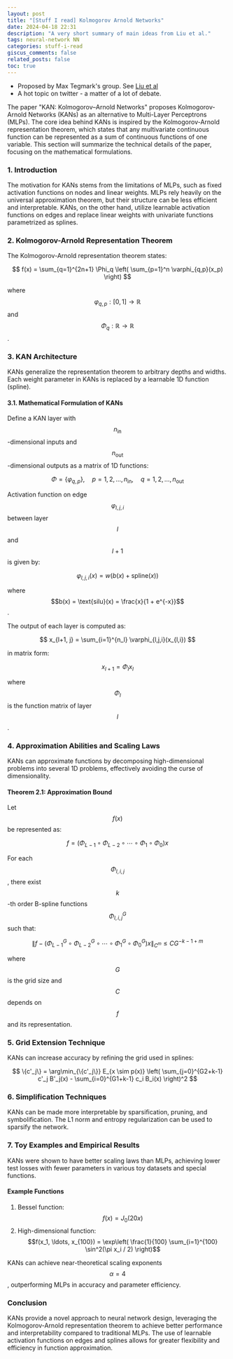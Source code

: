 ```yaml
---
layout: post
title: "[Stuff I read] Kolmogorov Arnold Networks"
date: 2024-04-18 22:31
description: "A very short summary of main ideas from Liu et al."
tags: neural-network NN
categories: stuff-i-read
giscus_comments: false
related_posts: false
toc: true
---
```


- Proposed by Max Tegmark's group. See [Liu et al](https://arxiv.org/abs/2404.19756)
- A hot topic on twitter - a matter of a lot of debate.

The paper "KAN: Kolmogorov–Arnold Networks" proposes Kolmogorov-Arnold Networks (KANs) as an alternative to Multi-Layer Perceptrons (MLPs). The core idea behind KANs is inspired by the Kolmogorov-Arnold representation theorem, which states that any multivariate continuous function can be represented as a sum of continuous functions of one variable. This section will summarize the technical details of the paper, focusing on the mathematical formulations.

### 1. Introduction

The motivation for KANs stems from the limitations of MLPs, such as fixed activation functions on nodes and linear weights. MLPs rely heavily on the universal approximation theorem, but their structure can be less efficient and interpretable. KANs, on the other hand, utilize learnable activation functions on edges and replace linear weights with univariate functions parametrized as splines.

### 2. Kolmogorov-Arnold Representation Theorem

The Kolmogorov-Arnold representation theorem states:

$$
f(x) = \sum_{q=1}^{2n+1} \Phi_q \left( \sum_{p=1}^n \varphi_{q,p}(x_p) \right)
$$

where $$\varphi_{q,p} : [0, 1] \to \mathbb{R}$$ and $$\Phi_q : \mathbb{R} \to \mathbb{R}$$.

### 3. KAN Architecture

KANs generalize the representation theorem to arbitrary depths and widths. Each weight parameter in KANs is replaced by a learnable 1D function (spline).

#### 3.1. Mathematical Formulation of KANs

Define a KAN layer with $$n_{\text{in}}$$-dimensional inputs and $$n_{\text{out}}$$-dimensional outputs as a matrix of 1D functions:

$$
\Phi = \{ \varphi_{q,p} \}, \quad p = 1, 2, \ldots, n_{\text{in}}, \quad q = 1, 2, \ldots, n_{\text{out}}
$$

Activation function on edge $$\varphi_{l,j,i}$$ between layer $$l$$ and $$l+1$$ is given by:

$$
\varphi_{l,j,i}(x) = w (b(x) + \text{spline}(x))
$$

where $$b(x) = \text{silu}(x) = \frac{x}{1 + e^{-x}}$$.

The output of each layer is computed as:

$$
x_{l+1, j} = \sum_{i=1}^{n_l} \varphi_{l,j,i}(x_{l,i})
$$

in matrix form:

$$
x_{l+1} = \Phi_l x_l
$$

where $$\Phi_l$$ is the function matrix of layer $$l$$.

### 4. Approximation Abilities and Scaling Laws

KANs can approximate functions by decomposing high-dimensional problems into several 1D problems, effectively avoiding the curse of dimensionality.

#### Theorem 2.1: Approximation Bound

Let $$f(x)$$ be represented as:

$$
f = (\Phi_{L-1} \circ \Phi_{L-2} \circ \cdots \circ \Phi_1 \circ \Phi_0)x
$$

For each $$\Phi_{l,i,j}$$, there exist $$k$$-th order B-spline functions $$\Phi_{l,i,j}^G$$ such that:

$$
\| f - (\Phi_{L-1}^G \circ \Phi_{L-2}^G \circ \cdots \circ \Phi_1^G \circ \Phi_0^G)x \|_{C^m} \leq C G^{-k-1+m}
$$

where $$G$$ is the grid size and $$C$$ depends on $$f$$ and its representation.

### 5. Grid Extension Technique

KANs can increase accuracy by refining the grid used in splines:

$$
\{c'_j\} = \arg\min_{\{c'_j\}} E_{x \sim p(x)} \left( \sum_{j=0}^{G2+k-1} c'_j B'_j(x) - \sum_{i=0}^{G1+k-1} c_i B_i(x) \right)^2
$$

### 6. Simplification Techniques

KANs can be made more interpretable by sparsification, pruning, and symbolification. The L1 norm and entropy regularization can be used to sparsify the network.

### 7. Toy Examples and Empirical Results

KANs were shown to have better scaling laws than MLPs, achieving lower test losses with fewer parameters in various toy datasets and special functions.

#### Example Functions

1. Bessel function: $$f(x) = J_0(20x)$$
2. High-dimensional function: $$f(x_1, \ldots, x_{100}) = \exp\left( \frac{1}{100} \sum_{i=1}^{100} \sin^2(\pi x_i / 2) \right)$$

KANs can achieve near-theoretical scaling exponents $$\alpha = 4$$, outperforming MLPs in accuracy and parameter efficiency.

### Conclusion

KANs provide a novel approach to neural network design, leveraging the Kolmogorov-Arnold representation theorem to achieve better performance and interpretability compared to traditional MLPs. The use of learnable activation functions on edges and splines allows for greater flexibility and efficiency in function approximation.
